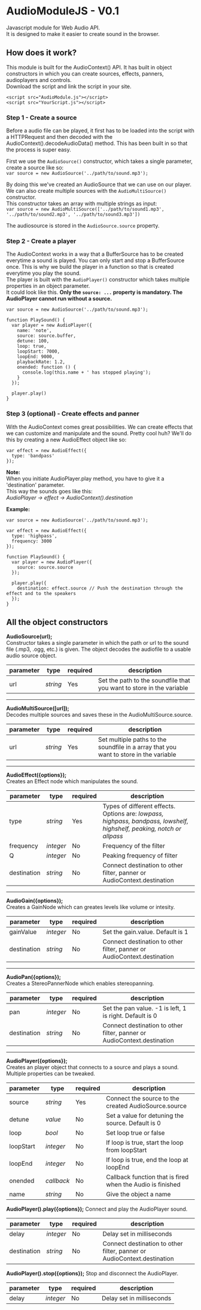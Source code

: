 # AudioModuleJS - V0.1
Javascript module for Web Audio API.  
It is designed to make it easier to create sound in the browser.


## How does it work?
This module is built for the AudioContext() API. It has built in object constructors in which you can create sources, effects, panners, audioplayers and controls.  
Download the script and link the script in your site.
```
<script src="AudioModule.js"></script>
<script src="YourScript.js"></script>
```
  
  
### Step 1 - Create a source
Before a audio file can be played, it first has to be loaded into the script with a HTTPRequest and then decoded with the AudioContext().decodeAudioData() method.
This has been built in so that the process is super easy.  
  
First we use the `AudioSource()` constructor, which takes a single parameter, create a source like so:  
```var source = new AudioSource('../path/to/sound.mp3');```  

By doing this we've created an AudioSource that we can use on our player.  
We can also create multiple sources with the `AudioMultiSource()` constructor.  
This constructor takes an array with multiple strings as input:  
```var source = new AudioMultiSource(['../path/to/sound1.mp3', '../path/to/sound2.mp3', '../path/to/sound3.mp3'])```
  
The audiosource is stored in the `AudioSource.source` property.
  
  
### Step 2 - Create a player  
The AudioContext works in a way that a BufferSource has to be created everytime a sound is played. You can only start and stop a BufferSource once.
This is why we build the player in a function so that is created everytime you play the sound.  
The player is built with the `AudioPlayer()` constructor which takes multiple properties in an object parameter.  
It could look like this. 
**Only the `source: ...` property is mandatory. The AudioPlayer cannot run without a source.**
```
var source = new AudioSource('../path/to/sound.mp3');

function PlaySound() {
  var player = new AudioPlayer({
    name: 'note',
    source: source.buffer,
    detune: 100,
    loop: true,
    loopStart: 7000,
    loopEnd: 9000,
    playbackRate: 1.2,
    onended: function () {
      console.log(this.name + ' has stopped playing');
    }
  });
  
  player.play()
}
```
  
  
  
### Step 3 (optional) - Create effects and panner  
With the AudioContext comes great possibilities. We can create effects that we can customize and manipulate and the sound. Pretty cool huh?
We'll do this by creating a new AudioEffect object like so: 
```
var effect = new AudioEffect({
  type: 'bandpass'
});
```

**Note:**  
When you initiate AudioPlayer.play method, you have to give it a 'destination' parameter.  
This way the sounds goes like this:  
*AudioPlayer -> effect -> AudioContext().destination*  
  
**Example:**

```
var source = new AudioSource('../path/to/sound.mp3');

var effect = new AudioEffect({
  type: 'highpass',
  frequency: 3000
});

function PlaySound() {
  var player = new AudioPlayer({
    source: source.source
  });
  
  player.play({
    destination: effect.source // Push the destination through the effect and to the speakers
  });
}
```
  
  

## All the object constructors

**AudioSource(url);**  
Constructor takes a single parameter in which the path or url to the sound file (.mp3, .ogg, etc.) is given.
The object decodes the audiofile to a usable audio source object.  

parameter        |type       |required |description
-----------------|-----------|---------|-----------------------------------------------------------
url              |*string*   |Yes      |Set the path to the soundfile that you want to store in the variable
- - - -

__AudioMultiSource([url]);__  
Decodes multiple sources and saves these in the AudioMultiSource.source.  

parameter        |type       |required |description
-----------------|-----------|---------|---------------------------------------------------------------------------
url              |*string*   |Yes      |Set multiple paths to the soundfile in a array that you want to store in the variable
- - - -

__AudioEffect({options});__  
Creates an Effect node which manipulates the sound.  

parameter        |type       |required |description
-----------------|-----------|---------|-----------------------------------------------------------------
type             |*string*   |Yes      |Types of different effects. Options are: *lowpass, highpass, bandpass, lowshelf, highshelf, peaking, notch or allpass*
frequency        |*integer*  |No       |Frequency of the filter
Q                |*integer*  |No       |Peaking frequency of filter
destination      |*string*   |No       |Connect destination to other filter, panner or AudioContext.destination  
- - - -

__AudioGain({options});__  
Creates a GainNode which can greates levels like volume or intesity.  

parameter        |type       |required |description
-----------------|-----------|---------|-------------------------------------------------------------
gainValue        |*integer*  |No       |Set the gain.value. Default is 1
destination      |*string*   |No       |Connect destination to other filter, panner or AudioContext.destination 
- - - -

__AudioPan({options});__  
Creates a StereoPannerNode which enables stereopanning.  

parameter        |type       |required |description
-----------------|-----------|---------|-------------------------------------------------------------
pan              |*integer*  |No       |Set the pan value. -1 is left, 1 is right. Default is 0
destination      |*string*   |No       |Connect destination to other filter, panner or AudioContext.destination
- - - -

__AudioPlayer({options});__  
Creates an player object that connects to a source and plays a sound. Multiple properties can be tweaked.  

parameter        |type       |required |description
-----------------|-----------|---------|-------------------------------------------------------------
source           |*string*   |Yes      |Connect the source to the created AudioSource.source
detune           |*value*    |No       |Set a value for detuning the source. Default is 0
loop             |*bool*     |No       |Set loop true or false
loopStart        |*integer*  |No       |If loop is true, start the loop from loopStart
loopEnd          |*integer*  |No       |If loop is true, end the loop at loopEnd
onended          |*callback* |No       |Callback function that is fired when the Audio is finished
name             |*string*   |No       |Give the object a name

__AudioPlayer().play({options});__
Connect and play the AudioPlayer sound.  

parameter        |type       |required |description
-----------------|-----------|---------|-----------------------------------------------------------------
delay            |*integer*  |No       |Delay set in milliseconds
destination      |*string*   |No       |Connect destination to other filter, panner or AudioContext.destination 


__AudioPlayer().stop({options});__
Stop and disconnect the AudioPlayer.  

parameter        |type       |required |description
-----------------|-----------|---------|-----------------------------------------------------------------
delay            |*integer*  |No       |Delay set in milliseconds

